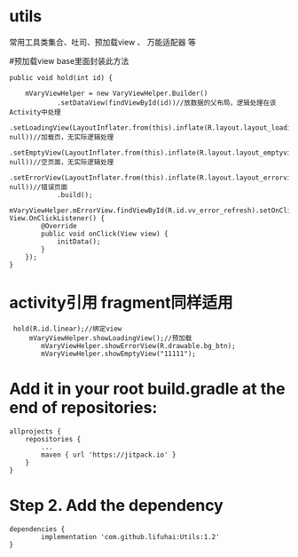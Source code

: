 # utils
常用工具类集合、吐司、预加载view 、 万能适配器 等

#预加载view   base里面封装此方法

    public void hold(int id) {

        mVaryViewHelper = new VaryViewHelper.Builder()
                .setDataView(findViewById(id))//放数据的父布局，逻辑处理在该Activity中处理
                .setLoadingView(LayoutInflater.from(this).inflate(R.layout.layout_loadingview, null))//加载页，无实际逻辑处理
                .setEmptyView(LayoutInflater.from(this).inflate(R.layout.layout_emptyview, null))//空页面，无实际逻辑处理
                .setErrorView(LayoutInflater.from(this).inflate(R.layout.layout_errorview, null))//错误页面
                .build();
        mVaryViewHelper.mErrorView.findViewById(R.id.vv_error_refresh).setOnClickListener(new View.OnClickListener() {
            @Override
            public void onClick(View view) {
                initData();
            }
        });
    }

# activity引用   fragment同样适用
     hold(R.id.linear);//绑定view
         mVaryViewHelper.showLoadingView();//预加载
            mVaryViewHelper.showErrorView(R.drawable.bg_btn);
            mVaryViewHelper.showEmptyView("11111");



# Add it in your root build.gradle at the end of repositories:

	allprojects {
		repositories {
			...
			maven { url 'https://jitpack.io' }
		}
	}
# Step 2. Add the dependency

	dependencies {
	        implementation 'com.github.lifuhai:Utils:1.2'
	}
